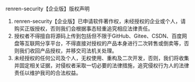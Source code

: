 renren-security【企业版】版权声明

1. renren-security【企业版】已申请软件著作权，未经授权的企业或个人，请购买正版授权，否则我们会根据事态轻重追究相应法律责任。
2. 授权者不得擅自将源码上传到包括但不限于GitHub、Gitee、CSDN、百度网盘等互联网分享平台，不得直接对授权的产品本身进行二次转售或倒卖等，否则我们收回产品授权，并移交司法机关处理。
3. 未经授权的任何公司及个人，无权使用、重构及二次开发，否则，我们将收集并固定相关证据，对侵权者采取一切必要的法律措施，追究侵权行为人的法律责任以维护我司的合法权益。


